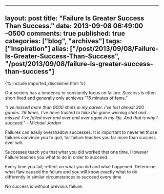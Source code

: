  ---
  layout: post
  title: "Failure Is Greater Success Than Success."
  date: 2013-09-08 06:49:00 -0500
  comments: true
  published: true
  categories: ["blog", "archives"]
  tags: ["Inspiration"]
  alias: ["/post/2013/09/08/Failure-Is-Greater-Success-Than-Success", "/post/2013/09/08/failure-is-greater-success-than-success"]
  ---
<!-- more -->
{% include imported_disclaimer.html %}
<p>Our society has a tendency to constantly focus on failure. Success is often short lived and generally only achieves "15 minutes of fame."</p>
<p><em>"I've missed more than 9000 shots in my career. I've lost almost 300 games. 26 times, I've been trusted to take the game winning shot and missed. I've failed over and over and over again in my life. And that is why I succeed." - Michael Jordan</em></p>
<p>Failures can easily overshadow successes. It is important to never let those failures convince you to quit, for failure teaches you far more than success ever will.</p>
<p>Successes teach you that what you did worked that one time. However Failure teaches you what to do in order to succeed.</p>
<p>Every time you fail; reflect on what you did and what happened. Determine what flaw caused the failure and you will know exactly what to do differently in similar circumstances to succeed every time.</p>
<p>No success is without previous failure.</p>
